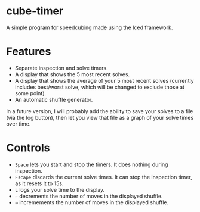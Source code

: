 # cube-timer
A simple program for speedcubing made using the Iced framework.

# Features

- Separate inspection and solve timers.
- A display that shows the 5 most recent solves.
- A display that shows the average of your 5 most recent solves (currently includes best/worst solve, which will be changed to exclude those at some point).
- An automatic shuffle generator.

In a future version, I will probably add the ability to save your solves to a file (via the log button), then let you view that file as a graph of your solve times over time.

# Controls

- `Space` lets you start and stop the timers. It does nothing during inspection.
- `Escape` discards the current solve times. It can stop the inspection timer, as it resets it to 15s.
- `L` logs your solve time to the display.
- `←` decrements the number of moves in the displayed shuffle.
- `→` incremements the number of moves in the displayed shuffle.
